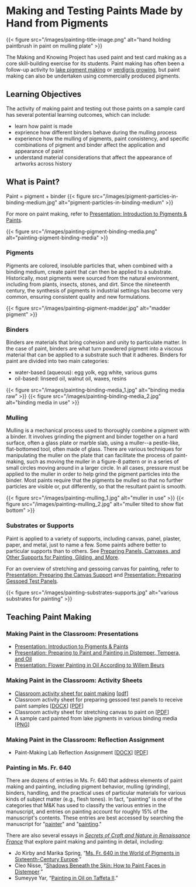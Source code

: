 # Making and Testing Paints Made by Hand from Pigments
{{< figure src="/images/painting-title-image.png" alt="hand holding paintbrush in paint on mulling plate" >}}

The Making and Knowing Project has used paint and test card making as a core skill-building exercise for its students. Paint making has often been a follow-up activity to [lake pigment making](/resources/activity-sheets/activitysheet_lake-pigments/) or [verdigris growing](/resources/activity-sheets/verdigris-assignment/), but paint making can also be undertaken using commercially produced pigments.

## Learning Objectives
The activity of making paint and testing out those paints on a sample card has several potential learning outcomes, which can include:
- learn how paint is made
- exprience how different binders behave during the mulling process
- experience how the mulling of pigments, paint consistency, and specific combinations of pigment and binder affect the application and appearance of paint
- understand material considerations that affect the appearance of artworks across history

## What is Paint?
Paint = pigment + binder
{{< figure src="/images/pigment-particles-in-binding-medium.jpg" alt="pigment-particles-in-binding-medium" >}}

For more on paint making, refer to [Presentation: Introduction to Pigments &amp; Paints](/documents/pdf/introduction-paints-pigments_njr_2021.pdf).

{{< figure src="/images/painting-pigment-binding-media.png" alt="painting-pigment-binding-media" >}}

### Pigments
Pigments are colored, insoluble particles that, when combined with a binding medium, create paint that can then be applied to a substrate. Historically, most pigments were sourced from the natural environment, including from plants, insects, stones, and dirt. Since the nineteenth century, the synthesis of pigments in industrial settings has become very common, ensuring consistent quality and new formulations.

{{< figure src="/images/painting-pigment-madder.jpg" alt="madder pigment" >}}

### Binders
Binders are materials that bring cohesion and unity to particulate matter. In the case of paint, binders are what turn powdered pigment into a viscous material that can be applied to a substrate such that it adheres. Binders for paint are divided into two main categories:
- water-based (aqueous): egg yolk, egg white, various gums
- oil-based: linseed oil, walnut oil, waxes, resins

{{< figure src="/images/painting-binding-media_1.jpg" alt="binding media raw" >}}
{{< figure src="/images/painting-binding-media_2.jpg" alt="binding media in use" >}}

### Mulling
Mulling is a mechanical process used to thoroughly combine a pigment with a binder. It involves grinding the pigment and binder together on a hard surface, often a glass plate or marble slab, using a muller--a pestle-like, flat-bottomed tool, often made of glass. There are various techniques for manipulating the muller on the plate that can facilitate the process of paint-making, such as moving the muller in a figure-8 pattern or in a series of small circles moving around in a larger circle. In all cases, pressure must be applied to the muller in order to help grind the pigment particles into the binder. Most paints require that the pigments be mulled so that no further particles are visible or, put differently, so that the resultant paint is smooth.

{{< figure src="/images/painting-mulling_1.jpg" alt="muller in use" >}}
{{< figure src="/images/painting-mulling_2.jpg" alt="muller tilted to show flat bottom" >}}

### Substrates or Supports
Paint is applied to a variety of supports, including canvas, panel, plaster, paper, and metal, just to name a few. Some paints adhere better to particular supports than to others. See [Preparing Panels, Canvases, and Other Supports for Painting, Gilding, and More](/resources/activity-sheets/activitysheet_supportsurfaces/).

For an overview of stretching and gessoing canvas for painting, refer to [Presentation: Preparing the Canvas Support](/documents/pdf/hermens_preparing-canvas-supports.pdf) 
and [Presentation: Preparing Gessoed Test Panels](/documents/pdf/bol_2024_preparing-test-panels.pdf).

{{< figure src="/images/painting-substrates-supports.jpg" alt="various substrates for painting" >}}

## Teaching Paint Making
### Making Paint in the Classroom: Presentations
- [Presentation: Introduction to Pigments & Paints](/documents/pdf/introduction-paints-pigments_njr_2021.pdf)
- [Presentation: Preparing to Paint and Painting in Distemper, Tempera, and Oil](/documents/pdf/activitysheet_Hermens_Preparing-to-Paint-and-Painting.pdf)
- [Presentation: Flower Painting in Oil According to Willem Beurs](/documents/pdf/2024_Hermens_Flower-painting-in-oil.pdf)

### Making Paint in the Classroom: Activity Sheets
- [Classroom activity sheet for paint making](/resources/activity-sheets/painting-assignment/) [[pdf](/documents/pdf/painting_assignment_downloadable_2021.pdf)]
- Classroom activity sheet for preparing gessoed test panels to receive paint samples [[DOCX](/documents/docx/bol_2024_preparing-test-panels.docx)] [[PDF](/documents/pdf/bol_2024_preparing-test-panels.pdf)]
- Classroom activity sheet for stretching canvas to paint on [[PDF](/documents/pdf/hermens_preparing-canvas-supports.pdf)]
- A sample card painted from lake pigments in various binding media [[PNG](/images/pigment-paint-sample-card.png)]

### Making Paint in the Classroom: Reflection Assignment
- Paint-Making Lab Reflection Assignment [[DOCX](/documents/docx/uchacz_2024_lab2_reflection-assignment.docx)] [[PDF](/documents/pdf/uchacz_2024_lab2_reflection-assignment.pdf)]

### Painting in Ms. Fr. 640
There are dozens of entries in Ms. Fr. 640 that address elements of paint making and painting, including pigment behavior, mulling (grinding), binders, handling, and the practical uses of particular materials for various kinds of subject matter (e.g., flesh tones). In fact, "painting" is one of the categories that M&K has used to classify the various entries in the manuscript, and entries on painting account for roughly 15% of the manuscript's contents. These entries are best accessed by searching the manuscript for "[painter](https://edition640.makingandknowing.org/#/search?q=painter)" and "[painting](https://edition640.makingandknowing.org/#/search?q=painting)." 

There are also several essays in [_Secrets of Craft and Nature in Renaissance France_](https://edition640.makingandknowing.org/#/) that explore paint making and painting in detail, including:
- Jo Kirby and Marika Spring, “[Ms. Fr. 640 in the World of Pigments in Sixteenth-Century Europe](https://edition640.makingandknowing.org/#/essays/ann_321_ie_19).”
- Cleo Nisse, “[Shadows Beneath the Skin: How to Paint Faces in Distemper](https://edition640.makingandknowing.org/#/essays/ann_042_sp_16).”
- Sumeyye Yar, “[Painting in Oil on Taffeta II](https://edition640.makingandknowing.org/#/essays/ann_062_fa_17).”
